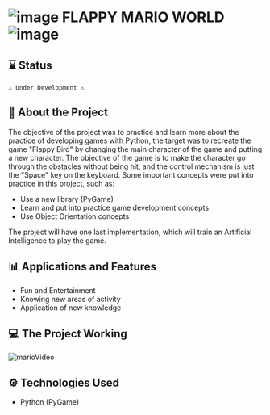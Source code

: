 # ![image](https://user-images.githubusercontent.com/91624923/234154531-fb34c6cc-9ff3-4ede-a5d8-7227ef1ae815.png) FLAPPY MARIO WORLD ![image](https://user-images.githubusercontent.com/91624923/234154551-cf9f17a9-9a97-4892-afbc-129c42529b97.png)

## ⌛ Status
    ⚠️ Under Development ⚠️
    
## 📄 About the Project
The objective of the project was to practice and learn more about the practice of developing games with Python, the target was to recreate the game "Flappy Bird" by changing the main character of the game and putting a new character.
The objective of the game is to make the character go through the obstacles without being hit, and the control mechanism is just the "Space" key on the keyboard.
Some important concepts were put into practice in this project, such as:
- Use a new library (PyGame)
- Learn and put into practice game development concepts
- Use Object Orientation concepts

The project will have one last implementation, which will train an Artificial Intelligence to play the game.

## 📊 Applications and Features
- Fun and Entertainment
- Knowing new areas of activity
- Application of new knowledge

## 💻 The Project Working
![marioVideo](https://user-images.githubusercontent.com/91624923/234155803-30395f5b-800f-4511-afb3-21f4211cc956.gif)

## ⚙ Technologies Used
- Python (PyGame)
